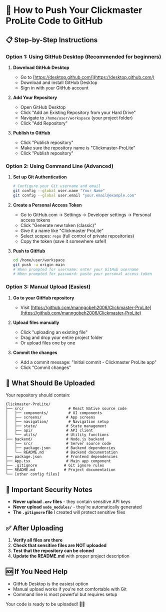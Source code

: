 # 🚀 How to Push Your Clickmaster ProLite Code to GitHub

## 📋 **Step-by-Step Instructions**

### **Option 1: Using GitHub Desktop (Recommended for beginners)**

1. **Download GitHub Desktop**
   - Go to [https://desktop.github.com/](https://desktop.github.com/)
   - Download and install GitHub Desktop
   - Sign in with your GitHub account

2. **Add Your Repository**
   - Open GitHub Desktop
   - Click "Add an Existing Repository from your Hard Drive"
   - Navigate to `/home/user/workspace` (your project folder)
   - Click "Add Repository"

3. **Publish to GitHub**
   - Click "Publish repository"
   - Make sure the repository name is "Clickmaster-ProLite"
   - Click "Publish repository"

### **Option 2: Using Command Line (Advanced)**

1. **Set up Git Authentication**
   ```bash
   # Configure your Git username and email
   git config --global user.name "Your Name"
   git config --global user.email "your.email@example.com"
   ```

2. **Create a Personal Access Token**
   - Go to GitHub.com → Settings → Developer settings → Personal access tokens
   - Click "Generate new token (classic)"
   - Give it a name like "Clickmaster ProLite"
   - Select scopes: `repo` (full control of private repositories)
   - Copy the token (save it somewhere safe!)

3. **Push to GitHub**
   ```bash
   cd /home/user/workspace
   git push -u origin main
   # When prompted for username: enter your GitHub username
   # When prompted for password: paste your personal access token
   ```

### **Option 3: Manual Upload (Easiest)**

1. **Go to your GitHub repository**
   - Visit [https://github.com/manngobeh2006/Clickmaster-ProLite](https://github.com/manngobeh2006/Clickmaster-ProLite)

2. **Upload files manually**
   - Click "uploading an existing file"
   - Drag and drop your entire project folder
   - Or upload files one by one

3. **Commit the changes**
   - Add a commit message: "Initial commit - Clickmaster ProLite app"
   - Click "Commit changes"

## 📁 **What Should Be Uploaded**

Your repository should contain:

```
Clickmaster-ProLite/
├── src/                    # React Native source code
│   ├── components/         # UI components
│   ├── screens/           # App screens
│   ├── navigation/         # Navigation setup
│   ├── state/             # State management
│   ├── api/               # API client
│   └── utils/             # Utility functions
├── backend/               # Node.js backend
│   ├── src/               # Server source code
│   ├── package.json       # Backend dependencies
│   └── README.md          # Backend documentation
├── package.json           # Frontend dependencies
├── App.tsx                # Main app component
├── .gitignore            # Git ignore rules
├── README.md             # Project documentation
└── [other config files]
```

## 🔐 **Important Security Notes**

- **Never upload `.env` files** - they contain sensitive API keys
- **Never upload `node_modules/`** - they're automatically generated
- **The `.gitignore` file** I created will protect sensitive files

## ✅ **After Uploading**

1. **Verify all files are there**
2. **Check that sensitive files are NOT uploaded**
3. **Test that the repository can be cloned**
4. **Update the README.md** with proper project description

## 🆘 **If You Need Help**

- GitHub Desktop is the easiest option
- Manual upload works if you're not comfortable with Git
- Command line is most powerful but requires setup

Your code is ready to be uploaded! 🎵✨
